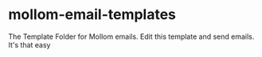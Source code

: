 mollom-email-templates
======================

The Template Folder for Mollom emails. Edit this template and send emails. It's that easy
